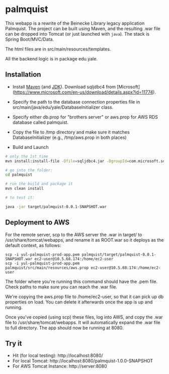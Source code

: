# palmquist

This webapp is a rewrite of the Beinecke Library legacy application Palmquist. 
The project can be built using Maven, and the resulting .war file can be dropped into Tomcat (or just launched with `java`).
The stack is Spring Boot/MVC/Data.

The html files are in src/main/resources/templates.

All the backend logic is in package edu.yale.


Installation
--------------


- Install [Maven](https://maven.apache.org/) (and [JDK](http://www.oracle.com/technetwork/java/javase/downloads/jdk8-downloads-2133151.html)). Download sqljdbc4 from [Microsoft] (https://www.microsoft.com/en-us/download/details.aspx?id=11774).

- Specify the path to the database connection properties file in
src/main/java/edu/yale/DatabaseInitializer class.

- Specify either db.prop for "brothers server" or aws.prop for AWS RDS database called palmquist.

- Copy the file to /tmp directory and make sure it matches DatabaseInitializer (e.g.,
/tmp/aws.prop in both places)

* Build and Launch

```sh
# only the 1st time
mvn install:install-file -Dfile=sqljdbc4.jar -DgroupId=com.microsoft.sqlserver -DartifactId=sqljdbc4 -Dversion=4.0 -Dpackaging=jar

# go into the folder:
cd palmquist

# run the build and package it
mvn clean install

# to test it:

java -jar target/palmquist-0.0.1-SNAPSHOT.war

```




Deployment to AWS
------------------

For the remote server, scp to the AWS server the .war in target/
 to /usr/share/tomcat/webapps, and
rename it as ROOT.war so it deploys as the default context, as follows:

```
scp -i yul-palmquist-prod-app.pem palmquist/target/palmquist-0.0.1-SNAPSHOT.war ec2-user@10.5.68.174:/home/ec2-user
scp -i yul-palmquist-prod-app.pem palmquist/src/main/resources/aws.prop ec2-user@10.5.68.174:/home/ec2-user

```

The folder where you're running this command should have the .pem file. Check paths to make
sure you can reach the .war file.

We're copying the aws.prop file to /home/ec2-user, so that it can pick up db properties
on load. You can delete it afterwards once the app is up and running.

Once you've copied (using scp) these files, log into AWS, and copy the .war file to /usr/share/tomcat/webapps.
It will automatically expand the .war file to full directory. The app should now be running at 8080.


Try it
--------------
- Hit (for local testing): http://localhost:8080/
- For local Tomcat: http://localhost:8080/palmquist-1.0.0-SNAPSHOT
- For AWS Tomcat Instance: http://server:8080
